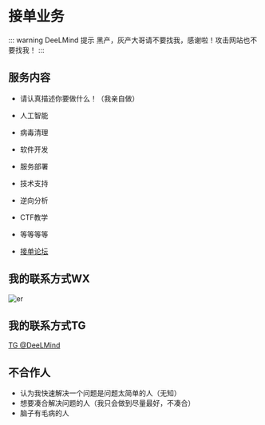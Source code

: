 # 接单业务

::: warning DeeLMind 提示
黑产，灰产大哥请不要找我，感谢啦！攻击网站也不要找我！
:::

<DocsAD/>

## 服务内容

* 请认真描述你要做什么！（我亲自做）
* 人工智能
* 病毒清理
* 软件开发
* 服务部署
* 技术支持
* 逆向分析
* CTF教学
* 等等等等

* [接单论坛](https://forum.deelmind.com/)


## 我的联系方式WX

![er](/imgs/wechat.jpg)

## 我的联系方式TG

[TG @DeeLMind](https://t.me/DeeLMind)

## 不合作人
* 认为我快速解决一个问题是问题太简单的人（无知）
* 想要凑合解决问题的人（我只会做到尽量最好，不凑合）
* 脑子有毛病的人

